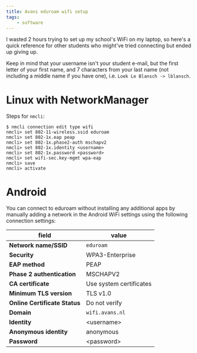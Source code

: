 ```yaml
---
title: Avans eduroam wifi setup
tags:
    - software
---
```


I wasted 2 hours trying to set up my school's WiFi on my laptop, so here's a
quick reference for other students who might've tried connecting but ended up
giving up.

Keep in mind that your username isn't your student e-mail, but the first letter
of your first name, and 7 characters from your last name (not including a
middle name if you have one), i.e.  `Loek Le Blansch -> lblansch`.

# Linux with NetworkManager

Steps for `nmcli`:

```
$ nmcli connection edit type wifi
nmcli> set 802-11-wireless.ssid eduroam
nmcli> set 802-1x.eap peap
nmcli> set 802-1x.phase2-auth mschapv2
nmcli> set 802-1x.identity <username>
nmcli> set 802-1x.password <password>
nmcli> set wifi-sec.key-mgmt wpa-eap
nmcli> save
nmcli> activate
```

# Android

You can connect to eduroam without installing any additional apps by manually
adding a network in the Android WiFi settings using the following connection
settings:

|field|value|
|-|-|
|**Network name/SSID**|`eduroam`|
|**Security**|WPA3-Enterprise|
|**EAP method**|PEAP|
|**Phase 2 authentication**|MSCHAPV2|
|**CA certificate**|Use system certificates|
|**Minimum TLS version**|TLS v1.0|
|**Online Certificate Status**|Do not verify|
|**Domain**|`wifi.avans.nl`|
|**Identity**|\<username\>|
|**Anonymous identity**|anonymous|
|**Password**|\<password\>|



